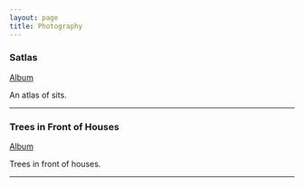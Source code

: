 ```yaml
---
layout: page
title: Photography
---
```


### Satlas
[Album](https://photos.app.goo.gl/fUAKrXv3sXCWqmh36)

An atlas of sits.

---

### Trees in Front of Houses
[Album](https://photos.app.goo.gl/sMecs255xXW81ooX8)

Trees in front of houses.

---
